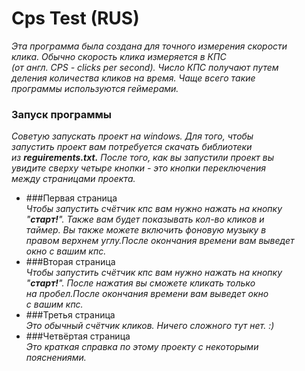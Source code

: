# Cps Test  (RUS)
*Этa программа была создана для точного измерения скорости<br/>
клика. Обычно скорость клика измеряется в КПС <br/>
(от англ. CPS - clicks per second). Число КПС получают путем<br/>
деления количества кликов на время. Чаще всего такие <br/>
программы используются геймерами.*
### Запуск программы
*Советую запускать проект на windows. Для того, чтобы<br/>
запустить проект вам потребуется скачать библиотеки<br/>
из **reguirements.txt.** После того, как вы запустили проект вы<br/>
увидите сверху четыре кнопки - это кнопки переключения<br/>
между страницами проекта.*
* ###Первая страница<br/>
*Чтобы запустить счётчик кпс вам нужно нажать на кнопку<br/>
"**старт!**". Также вам будет показывать кол-во кликов и<br/>
таймер. Вы также можете включить фоновую музыку в <br/>
правом верхнем углу.После окончания времени вам выведет<br/>
окно с вашим кпс.*
* ###Вторая страница<br/>
*Чтобы запустить счётчик кпс вам нужно нажать на кнопку<br/>
"**старт!**". После нажатия вы сможете кликать только<br/>
на пробел.После окончания времени вам выведет окно<br/>
с вашим кпс.*
* ###Третья страница<br/>
*Это обычный счётчик кликов. Ничего сложного тут нет.  :)*
* ###Четвёртая страница<br/>
*Это краткая справка по этому проекту c некоторыми<br/>
пояснениями.*
